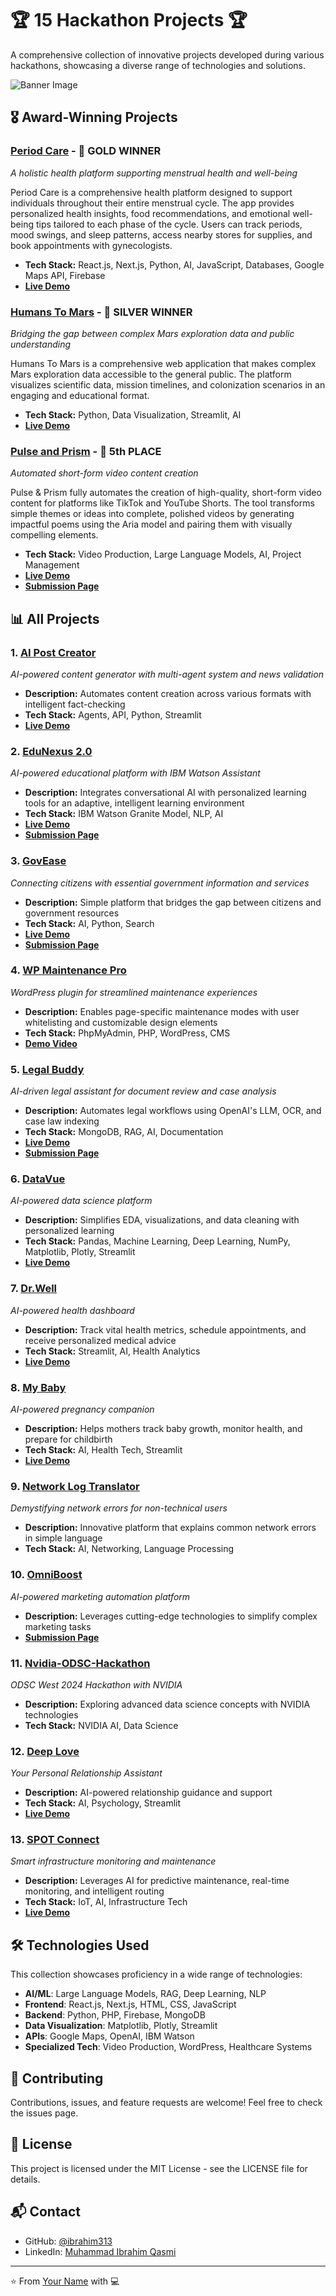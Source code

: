 # 🏆 15 Hackathon Projects 🏆

A comprehensive collection of innovative projects developed during various hackathons, showcasing a diverse range of technologies and solutions.

![Banner Image](https://raw.githubusercontent.com/username/15-hackathon-projects/main/assets/banner.png)

## 🎖️ Award-Winning Projects

### [Period Care](https://github.com/Ahmad-Fakhar/PeriodCare) - 🥇 GOLD WINNER
*A holistic health platform supporting menstrual health and well-being*

Period Care is a comprehensive health platform designed to support individuals throughout their entire menstrual cycle. The app provides personalized health insights, food recommendations, and emotional well-being tips tailored to each phase of the cycle. Users can track periods, mood swings, and sleep patterns, access nearby stores for supplies, and book appointments with gynecologists.

- **Tech Stack:** React.js, Next.js, Python, AI, JavaScript, Databases, Google Maps API, Firebase
- **[Live Demo](https://lablab.ai/event/replit-and-cursor-hackathon/b-taji-force/period-care)**

### [Humans To Mars](https://github.com/muhammadibrahim313/Humans-to-Mars) - 🥈 SILVER WINNER
*Bridging the gap between complex Mars exploration data and public understanding*

Humans To Mars is a comprehensive web application that makes complex Mars exploration data accessible to the general public. The platform visualizes scientific data, mission timelines, and colonization scenarios in an engaging and educational format.

- **Tech Stack:** Python, Data Visualization, Streamlit, AI
- **[Live Demo](https://marsapp.streamlit.app/)**

### [Pulse and Prism](https://github.com/bilal77511/aria-and-allegro-hackathon) - 🏅 5th PLACE
*Automated short-form video content creation*

Pulse & Prism fully automates the creation of high-quality, short-form video content for platforms like TikTok and YouTube Shorts. The tool transforms simple themes or ideas into complete, polished videos by generating impactful poems using the Aria model and pairing them with visually compelling elements.

- **Tech Stack:** Video Production, Large Language Models, AI, Project Management
- **[Live Demo](https://pulse-and-prism.streamlit.app/)**
- **[Submission Page](https://lablab.ai/event/aria-multimodal-hackathon/btaji-crew/pulse-and-prism)**

## 📊 All Projects

### 1. [AI Post Creator](https://github.com/muhammadibrahim313/AI-Post-Creator2)
*AI-powered content generator with multi-agent system and news validation*

- **Description:** Automates content creation across various formats with intelligent fact-checking
- **Tech Stack:** Agents, API, Python, Streamlit
- **[Live Demo](https://ai-post-creator2-btaji.streamlit.app/)**

### 2. [EduNexus 2.0](https://github.com/devtayyabsajjad/EDUNEXUS-2.0)
*AI-powered educational platform with IBM Watson Assistant*

- **Description:** Integrates conversational AI with personalized learning tools for an adaptive, intelligent learning environment
- **Tech Stack:** IBM Watson Granite Model, NLP, AI
- **[Live Demo](https://edunexus-2.streamlit.app/)**
- **[Submission Page](https://lablab.ai/event/ibm-watsonx-assistant/btaji-crew/edunexus-2)**

### 3. [GovEase](https://github.com/muhammadibrahim313/Llama_impact-3.2)
*Connecting citizens with essential government information and services*

- **Description:** Simple platform that bridges the gap between citizens and government resources
- **Tech Stack:** AI, Python, Search
- **[Live Demo](https://llamaimpact-32-gjlgkbvyt5hsgjnay5yawz.streamlit.app/)**
- **[Submission Page](https://lablab.ai/event/llama-impact-hackathon/btaji-crew/govease)**

### 4. [WP Maintenance Pro](https://github.com/devtayyabsajjad/WP-Maintenance-Pro)
*WordPress plugin for streamlined maintenance experiences*

- **Description:** Enables page-specific maintenance modes with user whitelisting and customizable design elements
- **Tech Stack:** PhpMyAdmin, PHP, WordPress, CMS
- **[Demo Video](https://drive.google.com/file/d/1JwX1-eXP11RwX_6MLHP37jlweTXAobxb/view?usp=sharing)**

### 5. [Legal Buddy](https://github.com/Ahmad-Fakhar/LegalBuddy_o1)
*AI-driven legal assistant for document review and case analysis*

- **Description:** Automates legal workflows using OpenAI's LLM, OCR, and case law indexing
- **Tech Stack:** MongoDB, RAG, AI, Documentation
- **[Live Demo](https://legalbuddyo1.streamlit.app/)**
- **[Submission Page](https://lablab.ai/event/strawberry-reasoning-with-o1/o1pple/legal-buddy)**

### 6. [DataVue](https://github.com/muhammadibrahim313/DataVue)
*AI-powered data science platform*

- **Description:** Simplifies EDA, visualizations, and data cleaning with personalized learning
- **Tech Stack:** Pandas, Machine Learning, Deep Learning, NumPy, Matplotlib, Plotly, Streamlit
- **[Live Demo](https://data-vue.streamlit.app/)**

### 7. [Dr.Well](https://github.com/muhammadibrahim313/dr_well)
*AI-powered health dashboard*

- **Description:** Track vital health metrics, schedule appointments, and receive personalized medical advice
- **Tech Stack:** Streamlit, AI, Health Analytics
- **[Live Demo](https://drwell.streamlit.app/)**

### 8. [My Baby](https://github.com/muhammadibrahim313/My_Baby)
*AI-powered pregnancy companion*

- **Description:** Helps mothers track baby growth, monitor health, and prepare for childbirth
- **Tech Stack:** AI, Health Tech, Streamlit
- **[Live Demo](https://mybaby.streamlit.app/)**

### 9. [Network Log Translator](https://github.com/muhammadibrahim313/Network-Log-Translator)
*Demystifying network errors for non-technical users*

- **Description:** Innovative platform that explains common network errors in simple language
- **Tech Stack:** AI, Networking, Language Processing

### 10. [OmniBoost](https://github.com/muhammadibrahim313/OmniBoost)
*AI-powered marketing automation platform*

- **Description:** Leverages cutting-edge technologies to simplify complex marketing tasks
- **[Submission Page](https://lablab.ai/event/generative-ai-hackathon-with-ibm-granite/team-x/%F0%9D%97%A2%F0%9D%97%BA%F0%9D%97%BB%F0%9D%97%B6%F0%9D%97%95%F0%9D%97%BC%F0%9D%97%BC%F0%9D%98%80%F0%9D%98%81-your-next-100m-dollar-agent)**

### 11. [Nvidia-ODSC-Hackathon](https://github.com/muhammadibrahim313/Nvidia-ODSC-Hackathon)
*ODSC West 2024 Hackathon with NVIDIA*

- **Description:** Exploring advanced data science concepts with NVIDIA technologies
- **Tech Stack:** NVIDIA AI, Data Science

### 12. [Deep Love](https://github.com/muhammadibrahim313/Deep-Love)
*Your Personal Relationship Assistant*

- **Description:** AI-powered relationship guidance and support
- **Tech Stack:** AI, Psychology, Streamlit
- **[Live Demo](https://deep-love-gen-r1.streamlit.app/)**

### 13. [SPOT Connect](https://github.com/muhammadibrahim313/SPOT-CONNECT)
*Smart infrastructure monitoring and maintenance*

- **Description:** Leverages AI for predictive maintenance, real-time monitoring, and intelligent routing
- **Tech Stack:** IoT, AI, Infrastructure Tech
- **[Live Demo](https://spotconnect-two.vercel.app/)**



## 🛠️ Technologies Used

This collection showcases proficiency in a wide range of technologies:

- **AI/ML**: Large Language Models, RAG, Deep Learning, NLP
- **Frontend**: React.js, Next.js, HTML, CSS, JavaScript
- **Backend**: Python, PHP, Firebase, MongoDB
- **Data Visualization**: Matplotlib, Plotly, Streamlit
- **APIs**: Google Maps, OpenAI, IBM Watson
- **Specialized Tech**: Video Production, WordPress, Healthcare Systems

## 🤝 Contributing

Contributions, issues, and feature requests are welcome! Feel free to check the issues page.

## 📝 License

This project is licensed under the MIT License - see the LICENSE file for details.

## 📬 Contact

- GitHub: [@ibrahim313](https://github.com/muhammadibrahim313)
- LinkedIn: [Muhammad Ibrahim Qasmi](https://www.linkedin.com/in/muhammad-ibrahim-qasmi-9876a1297/)


---

⭐️ From [Your Name](https://github.com/username) with 💻

